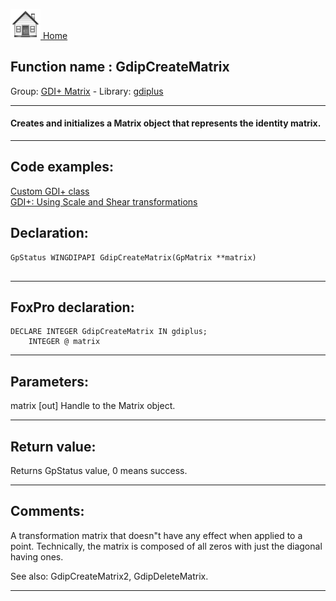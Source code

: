 [<img src="../../images/home.png"> Home ](https://github.com/VFPX/Win32API)  

## Function name : GdipCreateMatrix
Group: [GDI+ Matrix](../../functions_group.md#GDIplus_Matrix)  -  Library: [gdiplus](../../../libraries.md#gdiplus)  
***  


#### Creates and initializes a Matrix object that represents the identity matrix.
***  


## Code examples:
[Custom GDI+ class](../../samples/sample_450.md)  
[GDI+: Using Scale and Shear transformations](../../samples/sample_479.md)  

## Declaration:
```foxpro  
GpStatus WINGDIPAPI GdipCreateMatrix(GpMatrix **matrix)
  
```  
***  


## FoxPro declaration:
```foxpro  
DECLARE INTEGER GdipCreateMatrix IN gdiplus;
	INTEGER @ matrix  
```  
***  


## Parameters:
matrix
[out] Handle to the Matrix object.  
***  


## Return value:
Returns GpStatus value, 0 means success. 
  
***  


## Comments:
A transformation matrix that doesn"t have any effect when applied to a point. Technically, the matrix is composed of all zeros with just the diagonal having ones.  
  
See also: GdipCreateMatrix2, GdipDeleteMatrix.  
  
***  

